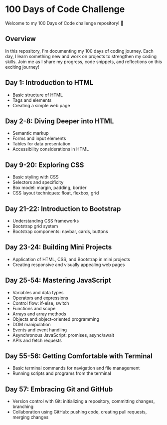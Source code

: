 # 100 Days of Code Challenge

Welcome to my 100 Days of Code challenge repository! 🚀

## Overview

In this repository, I'm documenting my 100 days of coding journey. Each day, I learn something new and work on projects to strengthen my coding skills. Join me as I share my progress, code snippets, and reflections on this exciting journey!

## Day 1: Introduction to HTML

- Basic structure of HTML
- Tags and elements
- Creating a simple web page

## Day 2-8: Diving Deeper into HTML

- Semantic markup
- Forms and input elements
- Tables for data presentation
- Accessibility considerations in HTML

## Day 9-20: Exploring CSS

- Basic styling with CSS
- Selectors and specificity
- Box model: margin, padding, border
- CSS layout techniques: float, flexbox, grid

## Day 21-22: Introduction to Bootstrap

- Understanding CSS frameworks
- Bootstrap grid system
- Bootstrap components: navbar, cards, buttons

## Day 23-24: Building Mini Projects

- Application of HTML, CSS, and Bootstrap in mini projects
- Creating responsive and visually appealing web pages

## Day 25-54: Mastering JavaScript

- Variables and data types
- Operators and expressions
- Control flow: if-else, switch
- Functions and scope
- Arrays and array methods
- Objects and object-oriented programming
- DOM manipulation
- Events and event handling
- Asynchronous JavaScript: promises, async/await
- APIs and fetch requests

## Day 55-56: Getting Comfortable with Terminal

- Basic terminal commands for navigation and file management
- Running scripts and programs from the terminal

## Day 57: Embracing Git and GitHub

- Version control with Git: initializing a repository, committing changes, branching
- Collaboration using GitHub: pushing code, creating pull requests, merging changes
